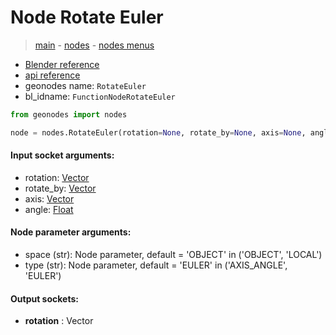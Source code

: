 # Node Rotate Euler

> [main](../structure.md) - [nodes](nodes.md) - [nodes menus](nodes_menus.md)

- [Blender reference](https://docs.blender.org/manual/en/latest/modeling/geometry_nodes/utilities/rotate_euler.html)
- [api reference](https://docs.blender.org/api/current/bpy.types.FunctionNodeRotateEuler.html)
- geonodes name: `RotateEuler`
- bl_idname: `FunctionNodeRotateEuler`

```python
from geonodes import nodes

node = nodes.RotateEuler(rotation=None, rotate_by=None, axis=None, angle=None, space='OBJECT', type='EULER')
```

#### Input socket arguments:

- rotation: [Vector](Vector.md)
- rotate_by: [Vector](Vector.md)
- axis: [Vector](Vector.md)
- angle: [Float](Float.md)

#### Node parameter arguments:

- space (str): Node parameter, default = 'OBJECT' in ('OBJECT', 'LOCAL')
- type (str): Node parameter, default = 'EULER' in ('AXIS_ANGLE', 'EULER')

#### Output sockets:

- **rotation** : Vector

